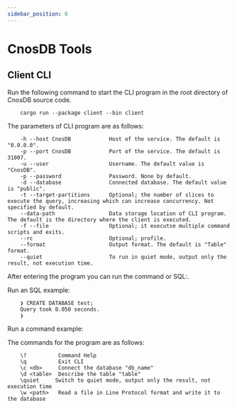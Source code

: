 ```yaml
---
sidebar_position: 6
---
```


# CnosDB Tools

## Client CLI

Run the following command to start the CLI program in the root directory of CnosDB source code.

```
    cargo run --package client --bin client
```

The parameters of CLI program are as follows:

```
    -h --host CnosDB            Host of the service. The default is "0.0.0.0".
    -p --port CnosDB            Port of the service. The default is 31007.
    -u --user                   Username. The default value is "CnosDB".
    -p --password               Password. None by default.
    -d --database               Connected database. The default value is "public".
    -t --target-partitions      Optional; the number of slices to execute the query, increasing which can increase concurrency. Not specified by default.
    --data-path                 Data storage location of CLI program. The default is the directory where the client is executed.
    -f --file                   Optional; it executse multiple command scripts and exits.
    --rc                        Optional; profile.
    --format                    Output format. The default is "Table" format.
    --quiet                     To run in quiet mode, output only the result, not execution time.
 ```

After entering the program you can run the command or SQL:.

Run an SQL example:

```
    ❯ CREATE DATABASE test;
    Query took 0.050 seconds.
    ❯
```

Run a command example:

The commands for the program are as follows:
```
    \?          Command Help
    \q          Exit CLI
    \c <db>     Connect the database "db_name"
    \d <table>  Describe the table "table"
    \quiet     Switch to quiet mode, output only the result, not execution time
    \w <path>   Read a file in Line Protocol format and write it to the database
 ```